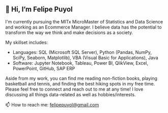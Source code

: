 ## 👋 Hi, I’m Felipe Puyol
I'm currently pursuing the MITx MicroMaster of Statistics and Data Science and working as an Ecommerce Manager. I believe data has the potential to transform the way we think and make decisions as a society. 

My skillset includes:
- Languages: SQL (Microsoft SQL Server), Python (Pandas, NumPy, SciPy, Seaborn, Matplotlib), VBA (Visual Basic for Applications), Java
- Software: Jupyter Notebook, Tableau, Power BI, QlikView, Excel, PowerPoint, GitHub, SAP ERP

Aside from my work, you can find me reading non-fiction books, playing basketball and tennis, and finding the best hiking spots in my free time. Please feel free to connect and reach out to me at any time! I love discussing all things data-related as well as hobbies/interests.

📫 How to reach me: felipepuyol@gmail.com
